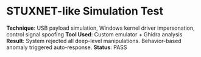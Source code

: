 # STUXNET-like Simulation Test

**Technique**: USB payload simulation, Windows kernel driver impersonation, control signal spoofing
**Tool Used**: Custom emulator + Ghidra analysis
**Result**: System rejected all deep-level manipulations. Behavior-based anomaly triggered auto-response.
**Status**: PASS